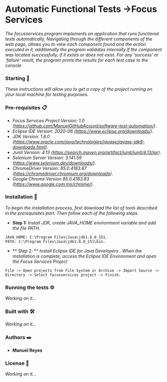 # Automatic Functional Tests ->Focus Services 
_The focusservices program implements an application that runs functional tests automatically,
Navigating through the different components of the web page, allows you to view each component found
and the action executed in it, additionally the program validates internally if the component was located successfully, 
if it exists or does not exist. For any 'success' or 'failure' result, the program prints the results for each test case
to the console_

### Starting 🚀
_These instructions will allow you to get a copy of the project running on your local machine for testing purposes._

### Pre-requisites 📋
* _Focus Services Project  Version: 1.0 (https://github.com/ManuelGitHubAcount/software-test-automation/)_.
* _Eclipse IDE Version: 2020-06 (https://www.eclipse.org/downloads/)_.
* _JDK Version: 1.8.0 (https://www.oracle.com/java/technologies/javase/javase-jdk8-downloads.html)_.
* _Junit Version: 4.13 (https://search.maven.org/artifact/junit/junit/4.13/jar)_.
* _Selenium Server Version: 3.141.59 (https://www.selenium.dev/downloads/)_.
* _ChromeDriver Version: 85.0.4183.87 (https://chromedriver.chromium.org/downloads)_.
* _Google Chrome Version 85.0.4183.83 (https://www.google.com.mx/chrome/)_.

### Installation 🔧
_To begin the installation process, first download the list of tools described in the prerequisites part. Then follow each of the following steps._

* **Step 1:** _Install JDK, create JAVA_HOME environment variable and add the file PATH._
```
JAVA_HOME: C:\Program Files\Java\jdk1.8.0_151.
PATH: C:\Program Files\Java\jdk1.8.0_151\bin.
```
* ** Step 2: ** _Install Eclipse IDE for Java Developers ._
_When the installation is complete, access the Eclipse IDE Environment and open the Focus Services Project_
```
File -> Open projects from File System or Archive -> Import Source -> Directory -> Select focusservices project -> Finish.
```

### Running the tests ⚙️
_Working on it..._

### Built with 🛠️
_Working on it..._

### Authors ✒️
* **Manuel Reyes**

### License 📄
_Working on it..._
